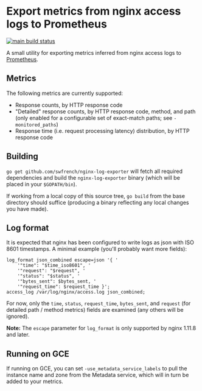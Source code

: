 # Export metrics from nginx access logs to Prometheus

[![main build status](https://travis-ci.com/swfrench/nginx-log-exporter.svg?branch=main)](https://travis-ci.com/swfrench/nginx-log-exporter)

A small utility for exporting metrics inferred from nginx access logs to
[Prometheus](https://prometheus.io).

## Metrics

The following metrics are currently supported:

*   Response counts, by HTTP response code
*   "Detailed" response counts, by HTTP response code, method, and path (only
    enabled for a configurable set of exact-match paths; see
    `-monitored_paths`)
*   Response time (i.e. request processing latency) distribution, by HTTP
    response code

## Building

`go get github.com/swfrench/nginx-log-exporter` will fetch all required
dependencies and build the `nginx-log-exporter` binary (which will be placed in
your `$GOPATH/bin`).

If working from a local copy of this source tree, `go build` from the base
directory should suffice (producing a binary reflecting any local changes you
have made).

## Log format

It is expected that nginx has been configured to write logs as json with ISO
8601 timestamps. A minimal example (you'll probably want more fields):

    log_format json_combined escape=json '{ '
        '"time": "$time_iso8601", '
        '"request": "$request", '
        '"status": "$status", '
        '"bytes_sent": $bytes_sent, '
        '"request_time": $request_time }';
    access_log /var/log/nginx/access.log json_combined;

For now, only the `time`, `status`, `request_time`, `bytes_sent`, and `request`
(for detailed path / method metrics) fields are examined (any others will be
ignored).

**Note:** The `escape` parameter for `log_format` is only supported by nginx
1.11.8 and later.

## Running on GCE

If running on GCE, you can set `-use_metadata_service_labels` to pull the
instance name and zone from the Metadata service, which will in turn be added
to your metrics.
